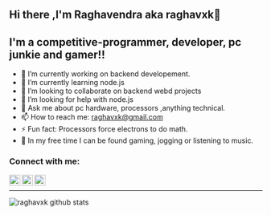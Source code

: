 ## Hi there ,I'm Raghavendra aka raghavxk👋

## I'm a competitive-programmer, developer, pc junkie and gamer!! 

- 🔭 I’m currently working on backend developement.
- 🌱 I’m currently learning node.js
- 👯 I’m looking to collaborate on backend webd projects
- 🤔 I’m looking for help with node.js
- 💬 Ask me about pc hardware, processors ,anything technical.
- 📫 How to reach me: raghavxk@gmail.com
- ⚡ Fun fact: Processors force electrons to do math.
- 🥅 In my free time I can be found gaming, jogging or listening to music.

### Connect with me:

[<img align="left" alt="raghavxk9 | Twitter" width="22px" src="https://cdn.jsdelivr.net/npm/simple-icons@v3/icons/twitter.svg" />][twitter]
[<img align="left" alt="raghavxk | LinkedIn" width="22px" src="https://cdn.jsdelivr.net/npm/simple-icons@v3/icons/linkedin.svg" />][linkedin]
[<img align="left" alt="raghavxk | Instagram" width="22px" src="https://cdn.jsdelivr.net/npm/simple-icons@v3/icons/instagram.svg" />][instagram]

<br />

---
<img align="left" alt="raghavxk github stats" src="![Anurag's GitHub stats](https://github-readme-stats.vercel.app/api?username=anuraghazra&show_icons=true&theme=radical)"></img>




[twitter]: https://twitter.com/raghavxk9
[instagram]: https://instagram.com/raghavendra.khare_/
[linkedin]: https://www.linkedin.com/in/raghavendra-khare-1646281b7/
